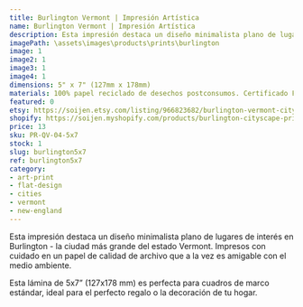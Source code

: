 ```yaml
---
title: Burlington Vermont | Impresión Artística
name: Burlington Vermont | Impresión Artística
description: Esta impresión destaca un diseño minimalista plano de lugares de interés en Burlington - la ciudad más grande del estado Vermont. Impresos con cuidado en un papel de calidad de archivo que a la vez es amigable con el medio ambiente.
imagePath: \assets\images\products\prints\burlington
image: 1
image2: 1
image3: 1
image4: 1
dimensions: 5" x 7" (127mm x 178mm)
materials: 100% papel reciclado de desechos postconsumos. Certificado FSC.
featured: 0
etsy: https://soijen.etsy.com/listing/966823682/burlington-vermont-cityscape-art-print?utm_source=Copy&utm_medium=ListingManager&utm_campaign=Share&utm_term=so.lmsm&share_time=1695259077846https://www.etsy.com/listing/966823682/burlington-vermont-cityscape-art-print
shopify: https://soijen.myshopify.com/products/burlington-cityscape-print
price: 13
sku: PR-QV-04-5x7
stock: 1
slug: burlington5x7
ref: burlington5x7
category:
- art-print
- flat-design
- cities
- vermont
- new-england
---
```

Esta impresión destaca un diseño minimalista plano de lugares de interés en Burlington - la ciudad más grande del estado Vermont. Impresos con cuidado en un papel de calidad de archivo que a la vez es amigable con el medio ambiente.

Esta lámina de 5x7” (127x178 mm) es perfecta para cuadros de marco estándar, ideal para el perfecto regalo o la decoración de tu hogar.

